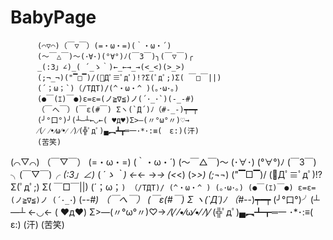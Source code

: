 # BabyPage



          (⌒▽⌒)（￣▽￣）(=・ω・=)(｀・ω・´)
          (〜￣△￣)〜(･∀･)(°∀°)ﾉ(￣3￣)╮(￣▽￣)╭
          _(:3」∠)_( ´_ゝ｀)←_←→_→(<_<)(>_>)
          (;¬_¬)("▔□▔)/(ﾟДﾟ≡ﾟдﾟ)!?Σ(ﾟдﾟ;)Σ( ￣□￣||)
          (´；ω；`)（/TДT)/(^・ω・^ )(｡･ω･｡)
          (●￣(ｴ)￣●)ε=ε=(ノ≧∇≦)ノ(´･_･`)(-_-#)
          （￣へ￣）(￣ε(#￣) Σヽ(`Д´)ﾉ（#-_-)┯━┯
          (╯°口°)╯(┴—┴←◡←( ♥д♥)Σ>―(〃°ω°〃)♡→
          ⁄(⁄ ⁄•⁄ω⁄•⁄ ⁄)⁄(╬ﾟдﾟ)▄︻┻┳═一･*･:≡(　ε:)(汗)
          (苦笑)
          
(⌒▽⌒)
（￣▽￣）
(=・ω・=)
(｀・ω・´)
(〜￣△￣)〜
(･∀･)
(°∀°)ﾉ
(￣3￣)
╮(￣▽￣)╭
_(:3」∠)_
( ´_ゝ｀)
←_←
→_→
(<_<)
(>_>)
(;¬_¬)
("▔□▔)/
(ﾟДﾟ≡ﾟдﾟ)!?
Σ(ﾟдﾟ;)
Σ( ￣□￣||)
(´；ω；`)
（/TДT)/
(^・ω・^ )
(｡･ω･｡)
(●￣(ｴ)￣●)
ε=ε=(ノ≧∇≦)ノ
(´･_･`)
(-_-#)
（￣へ￣）
(￣ε(#￣) Σ
ヽ(`Д´)ﾉ
（#-_-)┯━┯
(╯°口°)╯(┴—┴
←◡←
( ♥д♥)
Σ>―(〃°ω°〃)♡→
⁄(⁄ ⁄•⁄ω⁄•⁄ ⁄)⁄
(╬ﾟдﾟ)▄︻┻┳═一
･*･:≡(　ε:)
(汗)
(苦笑)
